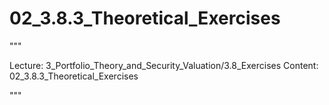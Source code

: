 # 02_3.8.3_Theoretical_Exercises

"""

Lecture: 3_Portfolio_Theory_and_Security_Valuation/3.8_Exercises
Content: 02_3.8.3_Theoretical_Exercises

"""

